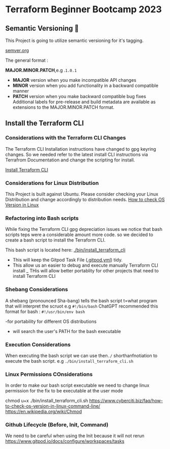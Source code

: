 # Terraform Beginner Bootcamp 2023

## Semantic Versioning :mage:
 This Project is going to utilize semantic versioning for it's tagging.

[semver.org](https://semver.org/)

 The general format :

**MAJOR.MINOR.PATCH**,e.g .`1.0.1` 

- **MAJOR** version when you make incompatible API changes
- **MINOR** version when you add functionality in a backward compatible manner
- **PATCH** version when you make backward compatible bug fixes
Additional labels for pre-release and build metadata are available as extensions to the MAJOR.MINOR.PATCH format.

## Install the Terraform CLI



### Considerations with the Terraform CLI Changes
The Terraform CLI Installation instructions have changed to gpg keyring changes. So we needed refer to the latest install CLI instructions via Terrafrom Documentation and change the scripting for install.

[Install Terraform CLI ](https://developer.hashicorp.com/terraform/tutorials/aws-get-started/install-cli)

### Considerations for Linux Distribution
This Project is built against Ubuntu.
Please consider checking your Linux Distribution and change accordingly to distribution needs.
[How to check OS Version in Linux](https://www.cyberciti.biz/faq/how-to-check-os-version-in-linux-command-line/)

### Refactoring into Bash scripts
While fixing the Terraform CLI gpg depreciation issues we notice that bash scripts teps were a considerable amount more code. so we decided to create a bash script to install the Terraform CLI.

This bash script is located here: [./bin/install_terraform_cli](./bin/install_terraform_cli)
- This will keep the Gitpod Task File ([.gitpod.yml](.gitpod.yml)) tidy.
- This allow us an easier to debug and execute  manually Terraform CLI install
_ THis will allow better portablity for other projects that need to install Terraform CLI


### Shebang Considerations

A shebang (pronounced Sha-bang) tells the bash script t=what program that will interpret the scruot e.g `#!/bin/bash`
ChatGPT recommended this format for bash : `#!/usr/bin/env bash`

-for portability for different OS distributions
- will search the user's PATH for the bash executable

### Execution Considerations
When executing the bash script we can use then`./` shorthanfnotiation to execute the bash script.
e.g `./bin/install_terraform_cli.sh`

### Linux Permissions COnsiderations

In order to make our bash script executable we need to change linux permission for the fix to be executable at the user mode

chmod u+x ./bin/install_terraform_cli.sh
[](https://en.wikipedia.org/wiki/Shebang_(Unix))
https://www.cyberciti.biz/faq/how-to-check-os-version-in-linux-command-line/
https://en.wikipedia.org/wiki/Chmod

### Github Lifecycle (Before, Init, Command)

We need to be careful when using the Init because it will not rerun 
https://www.gitpod.io/docs/configure/workspaces/tasks
